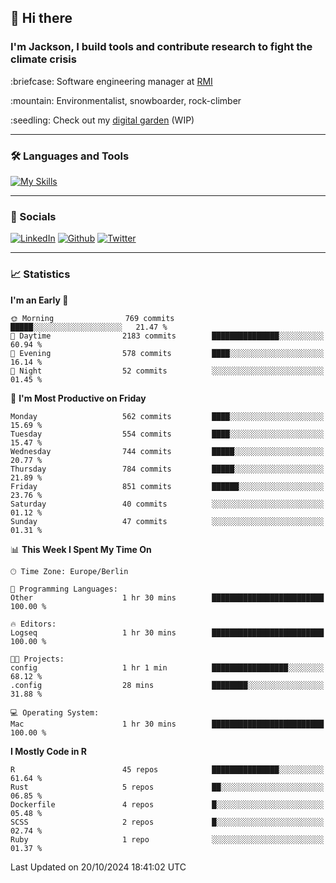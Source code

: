 ## :wave: Hi there
### I'm Jackson, I build tools and contribute research to fight the climate crisis
<p> :briefcase: Software engineering manager at <a href="https://rmi.org/" alt="RMI">RMI</a></p>
<p> :mountain: Environmentalist, snowboarder, rock-climber</p>
<p> :seedling: Check out my <a href="https://jdhoffa.github.io/" alt="digital garden">digital garden</a> (WIP) </p>

---

### :hammer_and_wrench: Languages and Tools

[![My Skills](https://skillicons.dev/icons?i=r,python,rust,docker,svelte,js,neovim,azure,postgresql,kubernetes,html,css&perline=6&theme=dark)](https://skillicons.dev)

---

### :iphone: Socials

[![LinkedIn](https://skillicons.dev/icons?i=linkedin&theme=dark)](https://www.linkedin.com/in/jackson-hoffart/) 
[![Github](https://skillicons.dev/icons?i=github&theme=dark)](https://github.com/jdhoffa) 
[![Twitter](https://skillicons.dev/icons?i=twitter&theme=dark)](https://twitter.com/jdhoffart) 

---

### :chart_with_upwards_trend: Statistics

 
<!--START_SECTION:waka-->
**I'm an Early 🐤** 

```text
🌞 Morning                769 commits         █████░░░░░░░░░░░░░░░░░░░░   21.47 % 
🌆 Daytime                2183 commits        ███████████████░░░░░░░░░░   60.94 % 
🌃 Evening                578 commits         ████░░░░░░░░░░░░░░░░░░░░░   16.14 % 
🌙 Night                  52 commits          ░░░░░░░░░░░░░░░░░░░░░░░░░   01.45 % 
```
📅 **I'm Most Productive on Friday** 

```text
Monday                   562 commits         ████░░░░░░░░░░░░░░░░░░░░░   15.69 % 
Tuesday                  554 commits         ████░░░░░░░░░░░░░░░░░░░░░   15.47 % 
Wednesday                744 commits         █████░░░░░░░░░░░░░░░░░░░░   20.77 % 
Thursday                 784 commits         █████░░░░░░░░░░░░░░░░░░░░   21.89 % 
Friday                   851 commits         ██████░░░░░░░░░░░░░░░░░░░   23.76 % 
Saturday                 40 commits          ░░░░░░░░░░░░░░░░░░░░░░░░░   01.12 % 
Sunday                   47 commits          ░░░░░░░░░░░░░░░░░░░░░░░░░   01.31 % 
```


📊 **This Week I Spent My Time On** 

```text
🕑︎ Time Zone: Europe/Berlin

💬 Programming Languages: 
Other                    1 hr 30 mins        █████████████████████████   100.00 % 

🔥 Editors: 
Logseq                   1 hr 30 mins        █████████████████████████   100.00 % 

🐱‍💻 Projects: 
config                   1 hr 1 min          █████████████████░░░░░░░░   68.12 % 
.config                  28 mins             ████████░░░░░░░░░░░░░░░░░   31.88 % 

💻 Operating System: 
Mac                      1 hr 30 mins        █████████████████████████   100.00 % 
```

**I Mostly Code in R** 

```text
R                        45 repos            ███████████████░░░░░░░░░░   61.64 % 
Rust                     5 repos             ██░░░░░░░░░░░░░░░░░░░░░░░   06.85 % 
Dockerfile               4 repos             █░░░░░░░░░░░░░░░░░░░░░░░░   05.48 % 
SCSS                     2 repos             █░░░░░░░░░░░░░░░░░░░░░░░░   02.74 % 
Ruby                     1 repo              ░░░░░░░░░░░░░░░░░░░░░░░░░   01.37 % 
```




 Last Updated on 20/10/2024 18:41:02 UTC
<!--END_SECTION:waka-->
